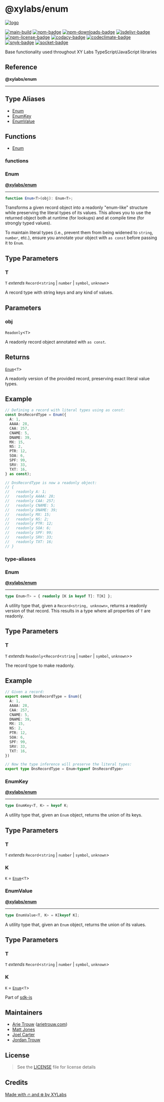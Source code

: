 # @xylabs/enum

[![logo][]](https://xylabs.com)

[![main-build][]][main-build-link]
[![npm-badge][]][npm-link]
[![npm-downloads-badge][]][npm-link]
[![jsdelivr-badge][]][jsdelivr-link]
[![npm-license-badge][]](LICENSE)
[![codacy-badge][]][codacy-link]
[![codeclimate-badge][]][codeclimate-link]
[![snyk-badge][]][snyk-link]
[![socket-badge][]][socket-link]


Base functionality used throughout XY Labs TypeScript/JavaScript libraries

## Reference

**@xylabs/enum**

***

## Type Aliases

- [Enum](#type-aliases/Enum)
- [EnumKey](#type-aliases/EnumKey)
- [EnumValue](#type-aliases/EnumValue)

## Functions

- [Enum](#functions/Enum)

### functions

  ### <a id="Enum"></a>Enum

[**@xylabs/enum**](#../README)

***

```ts
function Enum<T>(obj): Enum<T>;
```

Transforms a given record object into a readonly "enum-like" structure while preserving
the literal types of its values. This allows you to use the returned object both at runtime
(for lookups) and at compile time (for strongly typed values).

To maintain literal types (i.e., prevent them from being widened to `string`, `number`, etc.),
ensure you annotate your object with `as const` before passing it to `Enum`.

## Type Parameters

### T

`T` *extends* `Record`\<`string` \| `number` \| `symbol`, `unknown`\>

A record type with string keys and any kind of values.

## Parameters

### obj

`Readonly`\<`T`\>

A readonly record object annotated with `as const`.

## Returns

[`Enum`](#../type-aliases/Enum)\<`T`\>

A readonly version of the provided record, preserving exact literal value types.

## Example

```typescript
// Defining a record with literal types using as const:
const DnsRecordType = Enum({
  A: 1,
  AAAA: 28,
  CAA: 257,
  CNAME: 5,
  DNAME: 39,
  MX: 15,
  NS: 2,
  PTR: 12,
  SOA: 6,
  SPF: 99,
  SRV: 33,
  TXT: 16,
} as const);

// DnsRecordType is now a readonly object:
// {
//   readonly A: 1;
//   readonly AAAA: 28;
//   readonly CAA: 257;
//   readonly CNAME: 5;
//   readonly DNAME: 39;
//   readonly MX: 15;
//   readonly NS: 2;
//   readonly PTR: 12;
//   readonly SOA: 6;
//   readonly SPF: 99;
//   readonly SRV: 33;
//   readonly TXT: 16;
// }
```

### type-aliases

  ### <a id="Enum"></a>Enum

[**@xylabs/enum**](#../README)

***

```ts
type Enum<T> = { readonly [K in keyof T]: T[K] };
```

A utility type that, given a `Record<string, unknown>`, returns a readonly version
of that record. This results in a type where all properties of `T` are readonly.

## Type Parameters

### T

`T` *extends* `Readonly`\<`Record`\<`string` \| `number` \| `symbol`, `unknown`\>\>

The record type to make readonly.

## Example

```typescript
// Given a record:
export const DnsRecordType = Enum({
  A: 1,
  AAAA: 28,
  CAA: 257,
  CNAME: 5,
  DNAME: 39,
  MX: 15,
  NS: 2,
  PTR: 12,
  SOA: 6,
  SPF: 99,
  SRV: 33,
  TXT: 16,
})

// Now the type inference will preserve the literal types:
export type DnsRecordType = Enum<typeof DnsRecordType>
```

  ### <a id="EnumKey"></a>EnumKey

[**@xylabs/enum**](#../README)

***

```ts
type EnumKey<T, K> = keyof K;
```

A utility type that, given an `Enum` object, returns the union of its keys.

## Type Parameters

### T

`T` *extends* `Record`\<`string` \| `number` \| `symbol`, `unknown`\>

### K

`K` = [`Enum`](#Enum)\<`T`\>

  ### <a id="EnumValue"></a>EnumValue

[**@xylabs/enum**](#../README)

***

```ts
type EnumValue<T, K> = K[keyof K];
```

A utility type that, given an `Enum` object, returns the union of its values.

## Type Parameters

### T

`T` *extends* `Record`\<`string` \| `number` \| `symbol`, `unknown`\>

### K

`K` = [`Enum`](#Enum)\<`T`\>


Part of [sdk-js](https://www.npmjs.com/package/@xyo-network/sdk-js)

## Maintainers

-   [Arie Trouw](https://github.com/arietrouw) ([arietrouw.com](https://arietrouw.com))
-   [Matt Jones](https://github.com/jonesmac)
-   [Joel Carter](https://github.com/JoelBCarter)
-   [Jordan Trouw](https://github.com/jordantrouw)

## License

> See the [LICENSE](LICENSE) file for license details

## Credits

[Made with 🔥 and ❄️ by XYLabs](https://xylabs.com)

[logo]: https://cdn.xy.company/img/brand/XYPersistentCompany_Logo_Icon_Colored.svg

[main-build]: https://github.com/xylabs/sdk-js/actions/workflows/build.yml/badge.svg
[main-build-link]: https://github.com/xylabs/sdk-js/actions/workflows/build.yml
[npm-badge]: https://img.shields.io/npm/v/@xylabs/enum.svg
[npm-link]: https://www.npmjs.com/package/@xylabs/enum
[codacy-badge]: https://app.codacy.com/project/badge/Grade/c8e15e14f37741c18cfb47ac7245c698
[codacy-link]: https://www.codacy.com/gh/xylabs/sdk-js/dashboard?utm_source=github.com&utm_medium=referral&utm_content=xylabs/sdk-js&utm_campaign=Badge_Grade
[codeclimate-badge]: https://api.codeclimate.com/v1/badges/c5eb068f806f0b047ea7/maintainability
[codeclimate-link]: https://codeclimate.com/github/xylabs/sdk-js/maintainability
[snyk-badge]: https://snyk.io/test/github/xylabs/sdk-js/badge.svg?targetFile=package.json
[snyk-link]: https://snyk.io/test/github/xylabs/sdk-js?targetFile=package.json

[npm-downloads-badge]: https://img.shields.io/npm/dw/@xylabs/enum
[npm-license-badge]: https://img.shields.io/npm/l/@xylabs/enum

[jsdelivr-badge]: https://data.jsdelivr.com/v1/package/npm/@xylabs/enum/badge
[jsdelivr-link]: https://www.jsdelivr.com/package/npm/@xylabs/enum

[socket-badge]: https://socket.dev/api/badge/npm/package/@xylabs/enum
[socket-link]: https://socket.dev/npm/package/@xylabs/enum